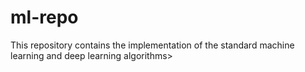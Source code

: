 # ml-repo
This repository contains the implementation of the standard machine learning and deep learning algorithms>
